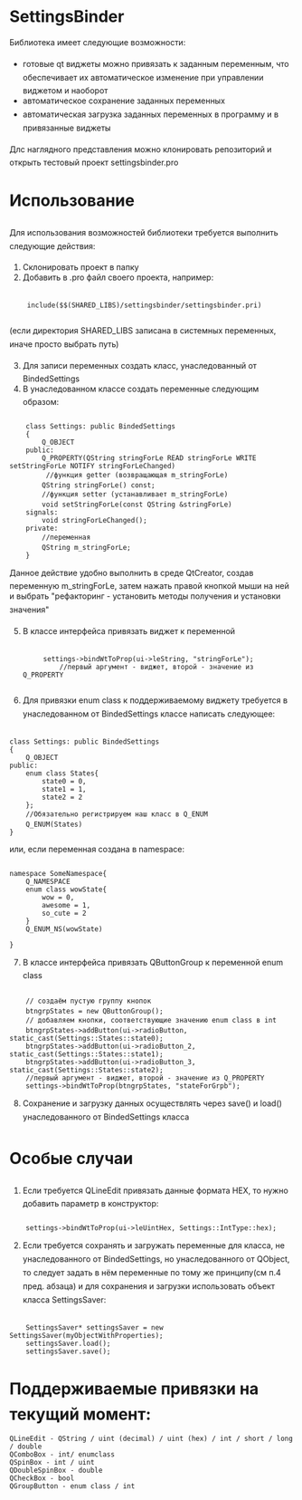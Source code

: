 ﻿# SettingsBinder

Библиотека имеет следующие возможности:
* готовые qt виджеты можно привязать к заданным переменным, что обеспечивает их автоматическое изменение при управлении виджетом и наоборот
* автоматическое сохранение заданных переменных 
* автоматическая загрузка заданных  переменных в программу и в привязанные виджеты

Длс наглядного представления можно клонировать репозиторий и открыть тестовый проект settingsbinder.pro

# Использование
Для использования возможностей библиотеки требуется выполнить следующие действия:
1. Склонировать проект в папку
2. Добавить в .pro файл своего проекта, например:
	<pre><code>
	include($$(SHARED_LIBS)/settingsbinder/settingsbinder.pri)
	</code></pre>
(если директория SHARED_LIBS записана в системных переменных, иначе просто выбрать путь)

3. Для записи переменных создать класс, унаследованный от BindedSettings
4. В унаследованном классе создать переменные следующим образом:
<pre><code>
	class Settings: public BindedSettings
	{
		Q_OBJECT
	public:
		Q_PROPERTY(QString stringForLe READ stringForLe WRITE setStringForLe NOTIFY stringForLeChanged)
		 //функция getter (возвращающая m_stringForLe)
		QString stringForLe() const;
		//функция setter (устанавливает m_stringForLe)
		void setStringForLe(const QString &stringForLe)
	signals:
		void stringForLeChanged(); 
	private:
		//переменная
		QString m_stringForLe;				
	}
</code></pre>
Данное действие удобно выполнить в среде QtCreator, создав переменную m_stringForLe, затем нажать правой кнопкой мыши на ней и выбрать "рефакторинг - установить методы получения и установки значения"

5. В классе интерфейса привязать виджет к переменной
	<pre><code>
		settings->bindWtToProp(ui->leString, "stringForLe");
			//первый аргумент - виджет, второй - значение из Q_PROPERTY
	</code></pre>
6. Для привязки enum class к поддерживаемому виджету требуется в унаследованном от BindedSettings классе написать следующее:
<pre><code>
class Settings: public BindedSettings
{
	Q_OBJECT
public:
	enum class States{
		state0 = 0,
		state1 = 1,
		state2 = 2
	};
	//Обязательно регистрируем наш класс в Q_ENUM
	Q_ENUM(States)											
}
</code></pre>
или, если переменная создана в namespace:
<pre><code>
namespace SomeNamespace{
	Q_NAMESPACE
	enum class wowState{
		wow = 0,
		awesome = 1,
		so_cute = 2			
	}
	Q_ENUM_NS(wowState)
	
}
</code></pre>

7. В классе интерфейса привязать QButtonGroup к переменной enum class
<pre><code>
	// создаём пустую группу кнопок
	btngrpStates = new QButtonGroup();	
	// добавляем кнопки, соответствующие значению enum class в int							
	btngrpStates->addButton(ui->radioButton, static_cast<int>(Settings::States::state0);           		
	btngrpStates->addButton(ui->radioButton_2, static_cast<int>(Settings::States::state1);          
	btngrpStates->addButton(ui->radioButton_3, static_cast<int>(Settings::States::state2);    
	//первый аргумент - виджет, второй - значение из Q_PROPERTY				
	settings->bindWtToProp(btngrpStates, "stateForGrpb");			
</code></pre>

8. Сохранение и загрузку данных осуществлять через save() и load() унаследованного от BindedSettings класса

# Особые случаи
1. Если требуется QLineEdit привязать данные формата HEX, то нужно добавить параметр в конструктор:
<pre><code>
	settings->bindWtToProp(ui->leUintHex, Settings::IntType::hex);
</code></pre>
2. Если требуется сохранять и загружать переменные для класса, не унаследованного от BindedSettings, но унаследованного от QObject, то следует задать в нём переменные по тому же принципу(см п.4 пред. абзаца) и для сохранения и загрузки использовать объект класса SettingsSaver:
<pre><code>
	SettingsSaver* settingsSaver = new SettingsSaver(myObjectWithProperties);
	settingsSaver.load();
	settingsSaver.save();
</code></pre>

# Поддерживаемые привязки на текущий момент:
	QLineEdit - QString / uint (decimal) / uint (hex) / int / short / long / double 
	QComboBox - int/ enumclass
	QSpinBox - int / uint
	QDoubleSpinBox - double
	QCheckBox - bool
	QGroupButton - enum class / int
	
